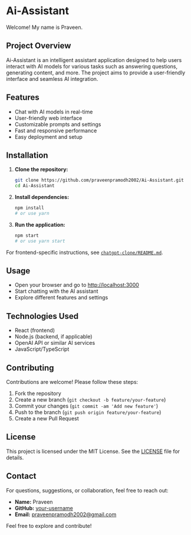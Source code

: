 # Ai-Assistant

Welcome! My name is Praveen.

## Project Overview

Ai-Assistant is an intelligent assistant application designed to help users interact with AI models for various tasks such as answering questions, generating content, and more. The project aims to provide a user-friendly interface and seamless AI integration.

## Features

- Chat with AI models in real-time
- User-friendly web interface
- Customizable prompts and settings
- Fast and responsive performance
- Easy deployment and setup

## Installation

1. **Clone the repository:**
   ```bash
   git clone https://github.com/praveenpramodh2002/Ai-Assistant.git
   cd Ai-Assistant
   ```
2. **Install dependencies:**
   ```bash
   npm install
   # or use yarn
   ```
3. **Run the application:**
   ```bash
   npm start
   # or use yarn start
   ```

For frontend-specific instructions, see [`chatgpt-clone/README.md`](./chatgpt-clone/README.md).

## Usage

- Open your browser and go to [http://localhost:3000](http://localhost:3000)
- Start chatting with the AI assistant
- Explore different features and settings

## Technologies Used

- React (frontend)
- Node.js (backend, if applicable)
- OpenAI API or similar AI services
- JavaScript/TypeScript

## Contributing

Contributions are welcome! Please follow these steps:

1. Fork the repository
2. Create a new branch (`git checkout -b feature/your-feature`)
3. Commit your changes (`git commit -am 'Add new feature'`)
4. Push to the branch (`git push origin feature/your-feature`)
5. Create a new Pull Request

## License

This project is licensed under the MIT License. See the [LICENSE](LICENSE) file for details.

## Contact

For questions, suggestions, or collaboration, feel free to reach out:

- **Name:** Praveen
- **GitHub:** [your-username](https://github.com/praveenpramodh2002)
- **Email:** praveenpramodh2002@gmail.com

Feel free to explore and contribute!
